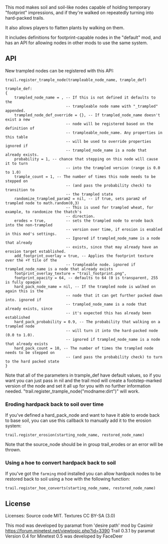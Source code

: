 This mod makes soil and soil-like nodes capable of holding temporary "footprint" impressions, and if they're walked on repeatedly turning into hard-packed trails.

It also allows players to flatten plants by walking on them.

It includes definitions for footprint-capable nodes in the "default" mod, and has an API for allowing nodes in other mods to use the same system.

## API

New trampled nodes can be registered with this API:

```
trail.register_trample_node(trampleable_node_name, trample_def)

trample_def:
{
	trampled_node_name = , -- If this is not defined it defaults to the
	                       -- trampleable node name with "_trampled" appended.
	trampled_node_def_override = {}, -- If trampled_node_name doesn't exist a new
	                       -- node will be registered based on the definition of
	                       -- trampleable_node_name. Any properties in this table
	                       -- will be used to override properties ignored if
	                       -- trampled_node_name is a node that already exists.
	probability = 1, -- chance that stepping on this node will cause it to turn
                           -- into the trampled version (range is 0.0 to 1.0)
	trample_count = 1, -- The number of times this node needs to be stepped on
                           -- (and pass the probability check) to transition to
                           -- the trampled state
	randomize_trampled_param2 = nil, -- if true, sets param2 of trampled node to math.random(0,3)
                           -- This is used for trampled wheat, for example, to randomize the thatch's
						   -- direction.
	erodes = true,         -- sets the trampled node to erode back into the non-trampled
                           -- version over time, if erosion is enabled in this mod's settings.
                           -- Ignored if trampled_node_name is a node that already
                           -- exists, since that may already have an erosion target established.
	add_footprint_overlay = true, -- Applies the footprint texture over the +Y tile of the
                           -- trampleable node. ignored if trampled_node_name is a node that already exists
	footprint_overlay_texture = "trail_footprint.png",
	footprint_opacity = 64, -- defaults to 64 (0 is transparent, 255 is fully opaque)
	hard_pack_node_name = nil, -- If the trampled node is walked on again this is the
                           -- node that it can get further packed down into. ignored if
                           -- trampled_node_name is a node that already exists, since
                           -- it's expected this has already been established
	hard_pack_probability = 0.9, -- The probability that walking on a trampled node
                           -- will turn it into the hard-packed node (0.0 to 1.0).
                           -- ignored if trampled_node_name is a node that already exists
	hard_pack_count = 10, -- The number of times the trampled node needs to be stepped on
                           -- (and pass the probability check) to turn to the hard packed state
}
```

Note that all of the parameters in trample_def have default values, so if you want you can just pass in nil and the trail mod will create a footstep-marked version of the node and set it all up for you with no further information needed. "trail.register_trample_node("modname:dirt")" will work.

### Eroding hardpack back to soil over time

If you've defined a hard_pack_node and want to have it able to erode back to base soil, you can use this callback to manually add it to the erosion system:

```
trail.register_erosion(starting_node_name, restored_node_name)
```
Note that the source_node should be in group trail_erodes or an error will be thrown.

### Using a hoe to convert hardpack back to soil

If you've got the `farming` mod installed you can allow hardpack nodes to be restored back to soil using a hoe with the following function:

```
trail.register_hoe_converts(starting_node_name, restored_node_name)
```

## License

Licenses: Source code MIT. Textures CC BY-SA (3.0)

This mod was developed by paramat from 'desire path' mod by Casimir
https://forum.minetest.net/viewtopic.php?id=3390
Trail 0.3.1 by paramat
Version 0.4 for Minetest 0.5 was developed by FaceDeer
